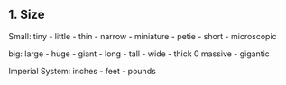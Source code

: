 ## 1. Size

Small: tiny - little - thin - narrow - miniature - petie - short - microscopic

big: large - huge - giant - long - tall - wide - thick 0 massive - gigantic

Imperial System: inches - feet - pounds